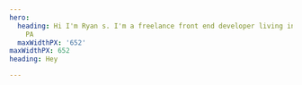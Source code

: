 ```yaml
---
hero:
  heading: Hi I'm Ryan s. I'm a freelance front end developer living in Philadelphia,
    PA
  maxWidthPX: '652'
maxWidthPX: 652
heading: Hey

---
```

